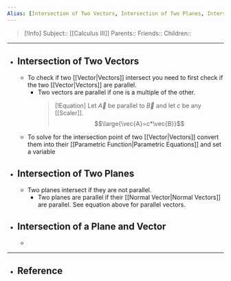 ```yaml
---
Alias: [Intersection of Two Vectors, Intersection of Two Planes, Intersection of a Plane and Vector]
---
```

> [!Info]
> Subject:: [[Calculus III]]
> Parents:: 
> Friends:: 
> Children:: 
---
- ## Intersection of Two Vectors
	- To check if two [[Vector|Vectors]] intersect you need to first check if the two [[Vector|Vectors]] are parallel. 
		- Two vectors are parallel if one is a multiple of the other.
		  > [!Equation]
		  > Let $\vec{A}$ be parallel to $\vec{B}$ and let $c$ be any [[Scaler]].
		  > $$\large{\vec{A}=c*\vec{B}}$$
	- To solve for the intersection point of two [[Vector|Vectors]] convert them into their [[Parametric Function|Parametric Equations]] and set a variable 
- ## Intersection of Two Planes
	- Two planes intersect if they are not parallel.
		- Two planes are parallel if their [[Normal Vector|Normal Vectors]] are parallel. See equation above for parallel vectors.
- ## Intersection of a Plane and Vector
	- 
---
- ## Reference